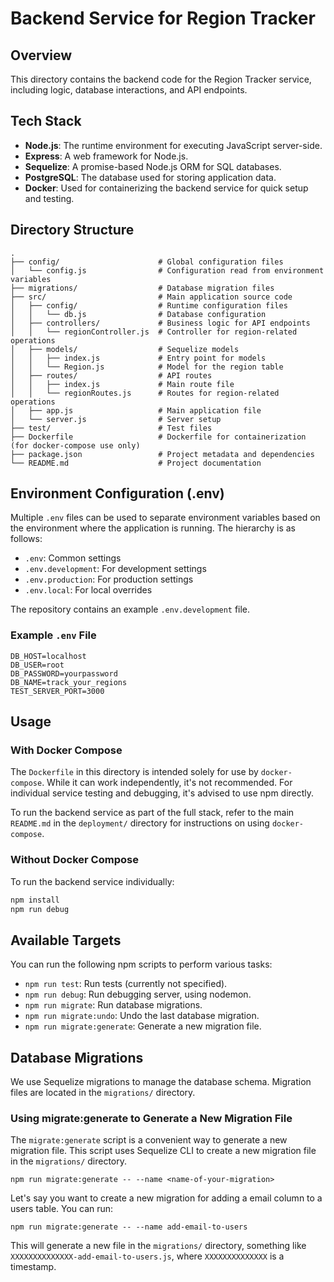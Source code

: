 # Backend Service for Region Tracker

## Overview

This directory contains the backend code for the Region Tracker service, including logic, database interactions, and API endpoints.

## Tech Stack

- **Node.js**: The runtime environment for executing JavaScript server-side.
- **Express**: A web framework for Node.js.
- **Sequelize**: A promise-based Node.js ORM for SQL databases.
- **PostgreSQL**: The database used for storing application data.
- **Docker**: Used for containerizing the backend service for quick setup and testing.

## Directory Structure

```plaintext
.
├── config/                      # Global configuration files
│   └── config.js                # Configuration read from environment variables
├── migrations/                  # Database migration files
├── src/                         # Main application source code
│   ├── config/                  # Runtime configuration files
│   │   └── db.js                # Database configuration
│   ├── controllers/             # Business logic for API endpoints
│   │   └── regionController.js  # Controller for region-related operations
│   ├── models/                  # Sequelize models
│   │   ├── index.js             # Entry point for models
│   │   └── Region.js            # Model for the region table
│   ├── routes/                  # API routes
│   │   ├── index.js             # Main route file
│   │   └── regionRoutes.js      # Routes for region-related operations
│   ├── app.js                   # Main application file
│   └── server.js                # Server setup
├── test/                        # Test files
├── Dockerfile                   # Dockerfile for containerization (for docker-compose use only)
├── package.json                 # Project metadata and dependencies
└── README.md                    # Project documentation
```

## Environment Configuration (.env)

Multiple `.env` files can be used to separate environment variables based on the environment where the application is running. The hierarchy is as follows:

- `.env`: Common settings
- `.env.development`: For development settings
- `.env.production`: For production settings
- `.env.local`: For local overrides

The repository contains an example `.env.development` file.

### Example `.env` File

```env
DB_HOST=localhost
DB_USER=root
DB_PASSWORD=yourpassword
DB_NAME=track_your_regions
TEST_SERVER_PORT=3000
```

## Usage

### With Docker Compose

The `Dockerfile` in this directory is intended solely for use by `docker-compose`. While it can work independently, it's not recommended. For individual service testing and debugging, it's advised to use npm directly.

To run the backend service as part of the full stack, refer to the main `README.md` in the `deployment/` directory for instructions on using `docker-compose`.

### Without Docker Compose

To run the backend service individually:

```bash
npm install
npm run debug
```

## Available Targets

You can run the following npm scripts to perform various tasks:

- `npm run test`: Run tests (currently not specified).
- `npm run debug`: Run debugging server, using nodemon.
- `npm run migrate`: Run database migrations.
- `npm run migrate:undo`: Undo the last database migration.
- `npm run migrate:generate`: Generate a new migration file.

## Database Migrations

We use Sequelize migrations to manage the database schema. Migration files are located in the `migrations/` directory.

### Using migrate:generate to Generate a New Migration File

The `migrate:generate` script is a convenient way to generate a new migration file. This script uses Sequelize CLI to
create a new migration file in the `migrations/` directory.

```shell
npm run migrate:generate -- --name <name-of-your-migration>
```

Let's say you want to create a new migration for adding a email column to a users table. You can run:

```shell
npm run migrate:generate -- --name add-email-to-users
```

This will generate a new file in the `migrations/` directory, something like `XXXXXXXXXXXXXX-add-email-to-users.js`,
where `XXXXXXXXXXXXXX` is a timestamp.

